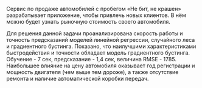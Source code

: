 Сервис по продаже автомобилей с пробегом «Не бит, не крашен» разрабатывает приложение, чтобы привлечь новых клиентов. 
В нём можно будет узнать рыночную стоимость своего автомобиля.

Для решения данной задачи проанализирована скорость работы и точность предсказаний моделей линейной регрессии, 
случайного леса и градиентного бустинга. Показано, что наилучшими характеристиками быстродействия и точности обладает 
модель градиентного бустинга. Обучение - 7 сек, предсказание - 1,4 сек, величина RMSE - 1785.  
Наибольшее влияние на цену автомобиля оказывает год регистрации и мощность двигателя (чем выше тем дороже), 
 а также отсутствие ремонта и наличие автоматической коробки передач.